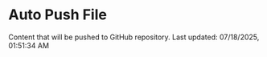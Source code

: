 # Auto Push File

Content that will be pushed to GitHub repository.
Last updated: 07/18/2025, 01:51:34 AM